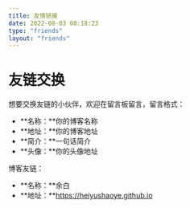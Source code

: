 ```yaml
---
title: 友情链接
date: 2022-08-03 08:18:23
type: "friends"
layout: "friends"
---
```


# 友链交换
想要交换友链的小伙伴，欢迎在留言板留言，留言格式：
* **名称：**你的博客名称
* **地址：**你的博客地址
* **简介：**一句话简介
* **头像：**你的头像地址

博客友链：
* **名称：**余白
* **地址：**https://heiyushaoye.github.io
